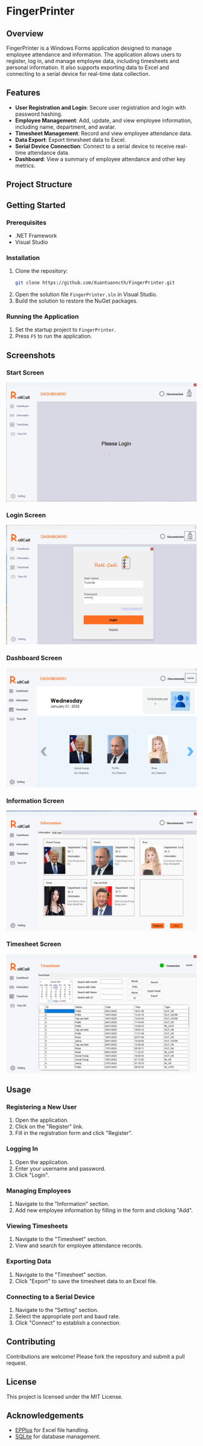 # FingerPrinter

## Overview

FingerPrinter is a Windows Forms application designed to manage employee attendance and information. The application allows users to register, log in, and manage employee data, including timesheets and personal information. It also supports exporting data to Excel and connecting to a serial device for real-time data collection.

## Features

- **User Registration and Login**: Secure user registration and login with password hashing.
- **Employee Management**: Add, update, and view employee information, including name, department, and avatar.
- **Timesheet Management**: Record and view employee attendance data.
- **Data Export**: Export timesheet data to Excel.
- **Serial Device Connection**: Connect to a serial device to receive real-time attendance data.
- **Dashboard**: View a summary of employee attendance and other key metrics.

## Project Structure

## Getting Started

### Prerequisites

- .NET Framework
- Visual Studio

### Installation

1. Clone the repository:
    ```sh
    git clone https://github.com/Xuantuanncth/FingerPrinter.git
    ```
2. Open the solution file `FingerPrinter.sln` in Visual Studio.
3. Build the solution to restore the NuGet packages.

### Running the Application

1. Set the startup project to `FingerPrinter`.
2. Press `F5` to run the application.

## Screenshots

### Start Screen
![Start Screen](./image/start.png)

### Login Screen
![Login Screen](./image/login.png)

### Dashboard Screen
![Dashboard Screen](./image/dashboard.png)

### Information Screen
![Information Screen](./image/information.png)

### Timesheet Screen
![Timesheet Screen](./image/timesheet.png)

## Usage

### Registering a New User

1. Open the application.
2. Click on the "Register" link.
3. Fill in the registration form and click "Register".

### Logging In

1. Open the application.
2. Enter your username and password.
3. Click "Login".

### Managing Employees

1. Navigate to the "Information" section.
2. Add new employee information by filling in the form and clicking "Add".

### Viewing Timesheets

1. Navigate to the "Timesheet" section.
2. View and search for employee attendance records.

### Exporting Data

1. Navigate to the "Timesheet" section.
2. Click "Export" to save the timesheet data to an Excel file.

### Connecting to a Serial Device

1. Navigate to the "Setting" section.
2. Select the appropriate port and baud rate.
3. Click "Connect" to establish a connection.

## Contributing

Contributions are welcome! Please fork the repository and submit a pull request.

## License

This project is licensed under the MIT License.

## Acknowledgements

- [EPPlus](https://github.com/EPPlusSoftware/EPPlus) for Excel file handling.
- [SQLite](https://www.sqlite.org/index.html) for database management.
